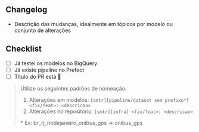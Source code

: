 ## Changelog
- Descrição das mudanças, idealmente em tópicos por modelo ou conjunto de alterações


## Checklist

- [ ] Já testei os modelos no BigQuery
- [ ] Já existe pipeline no Prefect
- [ ] Título do PR está 💯

> Utilize os seguintes padrões de nomeação:
> 
> 1. Alterações em modelos: `[smtr][pipeline/dataset sem prefixo*] <fix/feat>: <descricao>`
> 2. Alterações no repositório: `[smtr][infra] <fix/feat>: <descricao>`
>
> \* Ex: br_rj_riodejaneiro_onibus_gps -> onibus_gps
